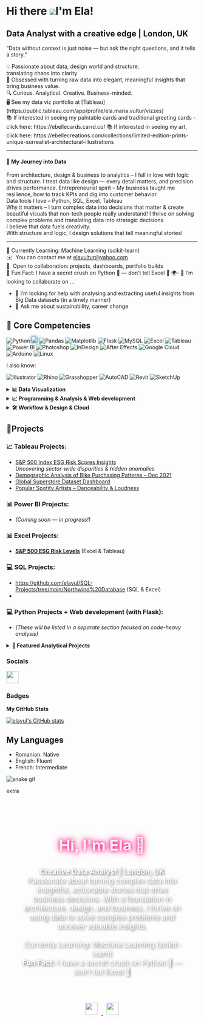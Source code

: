 Hi there ![](https://user-images.githubusercontent.com/18350557/176309783-0785949b-9127-417c-8b55-ab5a4333674e.gif)I'm Ela!
==================================================================================================================================


Data Analyst with a creative edge | London, UK
------------


“Data without context is just noise — but ask the right questions, and it tells a story.”
<p align="left">
  💡 Passionate about data, design world and structure.<br>
  translating chaos into clarity<br>
  🎯 Obsessed with turning raw data into elegant, meaningful insights that bring business value. <br>
  🔍 Curious. Analytical. Creative. Business-minded.<br>
  🖥️ See my data viz portfolio at [Tableau](https://public.tableau.com/app/profile/ela.maria.vultur/vizzes)<br>
  📚 If interested in seeing my palntable cards and traditional greeting cards - click here: https://ebellecards.carrd.co/
  📚 If interested in seeing my art, click here: https://ebellecreations.com/collections/limited-edition-prints-unique-surrealist-architectural-illustrations
</p> 

---

#### 🧭 My Journey into Data

From architecture, design & business to analytics – I fell in love with logic and structure.
I treat data like design — every detail matters, and precision drives performance.
Entrepreneurial spirit – My business taught me resilience, how to track KPIs and dig into customer behavior.  
Data tools I love – Python, SQL, Excel, Tableau  
Why it matters – I turn complex data into decisions that matter & create beautiful visuals that non-tech people really understand! 
I thrive on solving complex problems and translating data into strategic decisions<br>
I believe that data fuels creativity.</strong><br>
  With structure and logic, I design solutions that tell meaningful stories!


---

 🌱  Currently Learning: Machine Learning (scikit-learn) <br>
 ✉️  You can contact me at [elavultur@yahoo.com](mailto:elavultur@yahoo.com)<br>
 🤝  Open to collaboration: projects, dashboards, portfolio builds<br>
 🧠  Fun Fact: I have a secret crush on Python 🐍 — don’t tell Excel 💚
 🌍- 👯 I’m looking to collaborate on ...
- 🤔 I’m looking for help with analysing and extracting useful insights from Big Data datasets (in a timely manner)
- 💬 Ask me about sustainability, career change

## 💼 Core Competencies

![Python](https://img.shields.io/badge/-Python-3776AB?style=for-the-badge&logo=python&logoColor=white)
<img src="https://img.shields.io/badge/-VS%20Code-007ACC?style=for-the-badge&logo=visual-studio-code&logoColor=white&labelColor=000000&color=brightblue" style="filter: drop-shadow(0 0 4px #007ACC);" />
![Pandas](https://img.shields.io/badge/-Pandas-150458?style=for-the-badge&logo=pandas&logoColor=white)
![Matplotlib](https://img.shields.io/badge/-Matplotlib-11557C?style=for-the-badge&logo=matplotlib&logoColor=white)
![Flask](https://img.shields.io/badge/-Flask-000000?style=for-the-badge&logo=flask&logoColor=white)
![MySQL](https://img.shields.io/badge/-MySQL-4479A1?style=for-the-badge&logo=mysql&logoColor=white)
![Excel](https://img.shields.io/badge/-Excel-217346?style=for-the-badge&logo=microsoft-excel&logoColor=white)
![Tableau](https://img.shields.io/badge/-Tableau-E97627?style=for-the-badge&logo=tableau&logoColor=white)
![Power BI](https://img.shields.io/badge/-Power%20BI-F2C811?style=for-the-badge&logo=powerbi&logoColor=black)
![Photoshop](https://img.shields.io/badge/-Photoshop-31A8FF?style=for-the-badge&logo=adobephotoshop&logoColor=white)
![InDesign](https://img.shields.io/badge/-InDesign-FF3366?style=for-the-badge&logo=adobeindesign&logoColor=white)
![After Effects](https://img.shields.io/badge/-After%20Effects-9999FF?style=for-the-badge&logo=adobeaftereffects&logoColor=white)
![Google Cloud](https://img.shields.io/badge/-Google%20Cloud-4285F4?style=for-the-badge&logo=googlecloud&logoColor=white)
![Arduino](https://img.shields.io/badge/-Arduino-00979D?style=for-the-badge&logo=arduino&logoColor=white)
![Linux](https://img.shields.io/badge/-Linux-FCC624?style=for-the-badge&logo=linux&logoColor=black)


I also know:

![Illustrator](https://img.shields.io/badge/-Illustrator-FF9A00?style=for-the-badge&logo=adobeillustrator&logoColor=white)
![Rhino](https://img.shields.io/badge/-Rhino%203D-801010?style=for-the-badge&logo=apacherocketmq&logoColor=white)
![Grasshopper](https://img.shields.io/badge/-Grasshopper-7AAB6C?style=for-the-badge&logo=data:image/svg+xml;base64,...&logoColor=white)
![AutoCAD](https://img.shields.io/badge/-AutoCAD-CB2026?style=for-the-badge&logo=autodesk&logoColor=white)
![Revit](https://img.shields.io/badge/-Revit-0C5FAB?style=for-the-badge&logo=autodesk&logoColor=white)
![SketchUp](https://img.shields.io/badge/-SketchUp-005F9E?style=for-the-badge&logo=sketchup&logoColor=white)



<details>
<summary><strong>📊 Data Visualization</strong></summary>

- 📌 **Tableau** – Dashboards for ESG Risk, Spotify trends, Sales
- 📌 **Power BI** – Custom visuals and slicers for KPI monitoring, deep knowledge of DAX for complex calculations and measures.
- 📌 **Excel** – Pivot tables, dashboards, advanced formulas, data cleaning, storytelling, VBA scripts, 

</details>

<details>
<summary><strong>📈 Programming & Analysis & Web development </strong></summary>

- 🐍 **Python** – Pandas, NumPy, Matplotlib
- 🧠 **Flask** – Lightweight app APIs for data pipelines
- 💾 **SQL** – Proficient in writing optimized SQL queries for data extraction and transformation

</details>

<details>
<summary><strong>🛠️ Workflow & Design & Cloud </strong></summary>

- 💻 **VS Code**, **Git**, **Linux**
- ☁️ **Google Cloud Platform**
- 🖌️ **Adobe Creative Suite** (InDesign, Photoshop, Illustrator, AE)

</details>

## 🎯Projects


  ### 📈 Tableau Projects:
  - [S&P 500 Index ESG Risk Scores Insights](https://public.tableau.com/app/profile/ela.maria.vultur/viz/ESGSP500riskinsights/Dashboard2?publish=yes)  
    _Uncovering sector-wide disparities & hidden anomalies_
  - [Demographic Analysis of Bike Purchasing Patterns – Dec 2021](https://public.tableau.com/app/profile/ela.maria.vultur/viz/DemographicAnalysisofBikePurchasingPatterns/Dashboard1)
  - [Global Superstore Dataset Dashboard](https://public.tableau.com/app/profile/ela.maria.vultur/viz/Globaldatasetfinal/Dashboard2)
  - [Popular Spotify Artists – Danceability & Loudness](https://public.tableau.com/app/profile/ela.maria.vultur/viz/Popularspotifyartistsintermsofdanceabilityandloudness/Dashboard1)

  ### 📊 Power BI Projects:
  - *(Coming soon — in progress!)*

  ### 📊 Excel Projects:
  
  - [**S&P 500 ESG Risk Levels**](https://github.com/elavul/Excel-Tableau-Python--Finance--ESG-S-P-500-risk-insights) (Excel & Tableau)


  ### 💻 SQL Projects:
 - https://github.com/elavul/SQL-Projects/tree/main/Northwind%20Database (SQL & Excel)
 - 
  ### 💻 Python Projects + Web development (with Flask):
  - *(These will be listed in a separate section focused on code-heavy analysis)*


<details>
  <summary><strong>🚀 Featured Analytical Projects</strong></summary>

  
</details>



### Socials

<p align="left"> <a href="https://www.github.com/elavul" target="_blank" rel="noreferrer"> <picture> <source media="(prefers-color-scheme: dark)" srcset="https://raw.githubusercontent.com/danielcranney/readme-generator/main/public/icons/socials/github-dark.svg" /> <source media="(prefers-color-scheme: light)" srcset="https://raw.githubusercontent.com/danielcranney/readme-generator/main/public/icons/socials/github.svg" /> <img src="https://raw.githubusercontent.com/danielcranney/readme-generator/main/public/icons/socials/github.svg" width="32" height="32" /> </picture> </a></p>

### Badges

<b>My GitHub Stats</b>

<a href="http://www.github.com/elavul">
  <img src="https://github-readme-stats.vercel.app/api?username=elavul&show_icons=true&hide=&count_private=true&title_color=ec4899&text&text_color=ffffff&icon_color=3382ed&bg_color=1f2937&hide_border=true" alt="elavul's GitHub stats" />
</a>

## My Languages
* Romanian: Native
* English: Fluent
* French: Intermediate


![snake gif](https://github.com/elavul/elavul/blob/output/github-contribution-grid-snake.svg)


extra 
<!-- Dark Themed Section with Background Image -->
<div style="background-image: url('https://your-background-image-link.com'); background-size: cover; background-position: center; padding: 40px; border-radius: 12px; color: #ffffff; text-shadow: 2px 2px 6px rgba(0, 0, 0, 0.7);">
  <h2 style="text-align: center; font-size: 2.5rem; color: #f0f0f0; text-shadow: 0 0 10px #ff007f, 0 0 20px #ff007f;">Hi, I'm Ela 👋</h2>
  <p style="font-size: 1.2rem; text-align: center; max-width: 800px; margin: 0 auto;">
    <strong>Creative Data Analyst | London, UK</strong><br>
    Passionate about turning complex data into insightful, actionable stories that drive business decisions. With a foundation in architecture, design, and business, I thrive on using data to solve complex problems and uncover valuable insights.  
    <br><br>  
    <em>Currently Learning:</em> Machine Learning (scikit-learn)<br>
    <strong>Fun Fact:</strong> I have a secret crush on Python 🐍 — don’t tell Excel 💚
  </p>
</div>

<!-- Adding Social Links -->
<div style="text-align: center; margin-top: 20px;">
  <a href="https://github.com/elavul" target="_blank">
    <img src="https://raw.githubusercontent.com/danielcranney/readme-generator/main/public/icons/socials/github-dark.svg" width="32" height="32" style="margin: 10px;" />
  </a>
  <a href="https://www.linkedin.com/in/elavul/" target="_blank">
    <img src="https://raw.githubusercontent.com/danielcranney/readme-generator/main/public/icons/socials/linkedin-dark.svg" width="32" height="32" style="margin: 10px;" />
  </a>
  <!-- Add more social icons as needed -->
</div>


